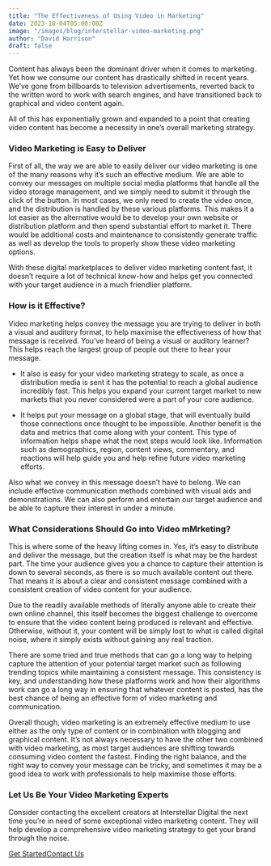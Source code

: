 ```yaml
---
title: "The Effectiveness of Using Video in Marketing"
date: 2023-10-04T05:00:00Z
image: "/images/blog/interstellar-video-marketing.png"
author: "David Harrison"
draft: false
---
```



Content has always been the dominant driver when it comes to marketing. Yet how we consume our content has drastically shifted in recent years. We’ve gone from billboards to television advertisements, reverted back to the written word to work with search engines, and have transitioned back to graphical and video content again.

All of this has exponentially grown and expanded to a point that creating video content has become a necessity in one’s overall marketing strategy.

 

### Video Marketing is Easy to Deliver
First of all, the way we are able to easily deliver our video marketing is one of the many reasons why it’s such an effective medium. We are able to convey our messages on multiple social media platforms that handle all the video storage management, and we simply need to submit it through the click of the button. In most cases, we only need to create the video once, and the distribution is handled by these various platforms.
This makes it a lot easier as the alternative would be to develop your own website or distribution platform and then spend substantial effort to market it. There would be additional costs and maintenance to consistently generate traffic as well as develop the tools to properly show these video marketing options.

With these digital marketplaces to deliver video marketing content fast, it doesn’t require a lot of technical know-how and helps get you connected with your target audience in a much friendlier platform.

 
### How is it Effective?
Video marketing helps convey the message you are trying to deliver in both a visual and auditory format, to help maximise the effectiveness of how that message is received. You’ve heard of being a visual or auditory learner? This helps reach the largest group of people out there to hear your message.

- It also is easy for your video marketing strategy to scale, as once a distribution media is sent it has the potential to reach a global audience incredibly fast. This helps you expand your current target market to new markets that you never considered were a part of your core audience.

- It helps put your message on a global stage, that will eventually build those connections once thought to be impossible. Another benefit is the data and metrics that come along with your content. This type of information helps shape what the next steps would look like. Information such as demographics, region, content views, commentary, and reactions will help guide you and help refine future video marketing efforts.

Also what we convey in this message doesn’t have to belong. We can include effective communication methods combined with visual aids and demonstrations. We can also perform and entertain our target audience and be able to capture their interest in under a minute.

 

### What Considerations Should Go into Video mMrketing?

This is where some of the heavy lifting comes in. Yes, it’s easy to distribute and deliver the message, but the creation itself is what may be the hardest part. The time your audience gives you a chance to capture their attention is down to several seconds, as there is so much available content out there. That means it is about a clear and consistent message combined with a consistent creation of video content for your audience.

Due to the readily available methods of literally anyone able to create their own online channel, this itself becomes the biggest challenge to overcome to ensure that the video content being produced is relevant and effective. Otherwise, without it, your content will be simply lost to what is called digital noise, where it simply exists without gaining any real traction.

There are some tried and true methods that can go a long way to helping capture the attention of your potential target market such as following trending topics while maintaining a consistent message. This consistency is key, and understanding how these platforms work and how their algorithms work can go a long way in ensuring that whatever content is posted, has the best chance of being an effective form of video marketing and communication.

Overall though, video marketing is an extremely effective medium to use either as the only type of content or in combination with blogging and graphical content. It’s not always necessary to have the other two combined with video marketing, as most target audiences are shifting towards consuming video content the fastest. Finding the right balance, and the right way to convey your message can be tricky, and sometimes it may be a good idea to work with professionals to help maximise those efforts.

### Let Us Be Your Video Marketing Experts

Consider contacting the excellent creators at Interstellar Digital the next time you’re in need of some exceptional video marketing content. They will help develop a comprehensive video marketing strategy to get your brand through the noise.
<nav><a data-aos="fade-up-sm" id="js-seo_page2_cta" href="/interstellar-website/contact/" data-n55-enchanted-cta="" data-n55-enchanted-cta-ambient="emit" data-n55-sodapop-id="js-soda-getintouch" data-n55-enchanted-cta-dont-touch="true" data-n55-enchanted-cta-shape-off="true" data-n55-enchanted-cta-hover-an="true" data-n55-enchanted-cta-size="large" data-n55-theme="brand" data-n55-wired4sound-click="vibrate"><span data-n55-wired4sound-hover="3">Get Started</span><span>Contact Us</span></a></nav>

